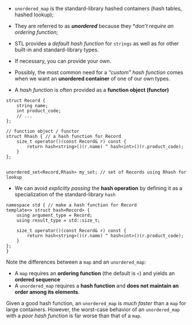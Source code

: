 - `unordered_map` is the standard-library hashed containers (hash tables, hashed lookup);
- They are referred to as ***unordered*** because they **don’t require an ordering function*;

- STL provides a *default hash function* for `strings` as well as for other built-in and standard-library types.
- If necessary, you can provide your own.

- Possibly, the most common need for a *“custom” hash function* comes when we want an **unordered container** of one of our own types.
- A *hash function* is often provided as a **function object (functor)**

```
struct Record {
    string name;
    int product_code;
    // ...
};

// function object / functor
struct Rhash { // a hash function for Record
    size_t operator()(const Record& r) const {
        return hash<string>()(r.name) ^ hash<int>()(r.product_code);
    }
};


unordered_set<Record,Rhash> my_set; // set of Records using Rhash for lookup
```

- We can avoid *explicitly passing* the **hash operation** by defining it
as a specialization of the standard-library `hash`
```
namespace std { // make a hash function for Record
template<> struct hash<Record> {
    using argument_type = Record;
    using result_type = std::size_t;
    
    size_t operator()(const Record& r) const {
        return hash<string>()(r.name) ^ hash<int>()(r.product_code);
    }
};
}
```

Note the differences between a `map` and an `unordered_map`:
- A `map` requires an **ordering function** (the default is `<`) and yields an **ordered sequence**
- A `unordered_map` requires a **hash function** and **does not maintain an order among its elements**.

Given a good hash function, an `unordered_map` is *much faster* than a `map` for large containers.
However, the worst-case behavior of an `unordered_map` with a *poor hash function* is far worse than that of a `map`.
